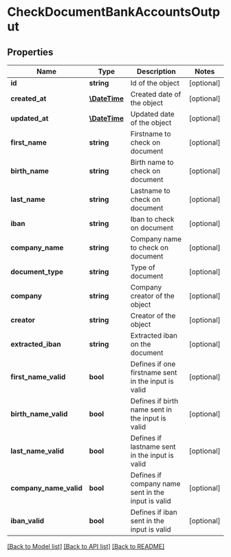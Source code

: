 # CheckDocumentBankAccountsOutput

## Properties
Name | Type | Description | Notes
------------ | ------------- | ------------- | -------------
**id** | **string** | Id of the object | [optional] 
**created_at** | [**\DateTime**](\DateTime.md) | Created date of the object | [optional] 
**updated_at** | [**\DateTime**](\DateTime.md) | Updated date of the object | [optional] 
**first_name** | **string** | Firstname to check on document | [optional] 
**birth_name** | **string** | Birth name to check on document | [optional] 
**last_name** | **string** | Lastname to check on document | [optional] 
**iban** | **string** | Iban to check on document | [optional] 
**company_name** | **string** | Company name to check on document | [optional] 
**document_type** | **string** | Type of document | [optional] 
**company** | **string** | Company creator of the object | [optional] 
**creator** | **string** | Creator of the object | [optional] 
**extracted_iban** | **string** | Extracted iban on the document | [optional] 
**first_name_valid** | **bool** | Defines if one firstname sent in the input is valid | [optional] 
**birth_name_valid** | **bool** | Defines if birth name sent in the input is valid | [optional] 
**last_name_valid** | **bool** | Defines if lastname sent in the input is valid | [optional] 
**company_name_valid** | **bool** | Defines if company name sent in the input is valid | [optional] 
**iban_valid** | **bool** | Defines if iban sent in the input is valid | [optional] 

[[Back to Model list]](../README.md#documentation-for-models) [[Back to API list]](../README.md#documentation-for-api-endpoints) [[Back to README]](../README.md)

